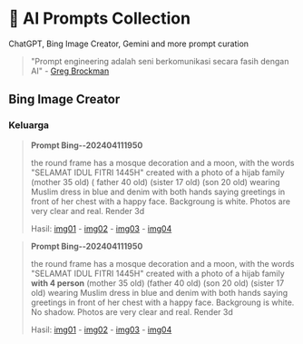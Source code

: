 # :robot: AI Prompts Collection
ChatGPT, Bing Image Creator, Gemini and more prompt curation


> "Prompt engineering adalah seni berkomunikasi secara fasih dengan AI" - [Greg Brockman](https://twitter.com/gdb/status/1634708489078706179?s=20)

## Bing Image Creator

### Keluarga
> **Prompt Bing--202404111950**
>
> the round frame has a mosque decoration and a moon, with the words "SELAMAT IDUL FITRI 1445H" created with a photo of a hijab family (mother 35 old) ( father 40 old) (sister 17 old) (son 20 old) wearing Muslim dress in blue and denim with both hands saying greetings in front of her chest with a happy face. Backgroung is white. Photos are very clear and real. Render 3d
>
> Hasil: [img01](https://drive.google.com/file/d/14DtPUh3Up7FmTTl_zhY41EV14N3L08C1/view?usp=drive_link) - [img02](https://drive.google.com/file/d/18QnU1GcV9oBLpNHbmfEA7sCeNRxgs1rr/view?usp=drive_link) - [img03](https://drive.google.com/file/d/1XBZEtL_IGOpktpKe36rkCmXfp9ZgCM2_/view?usp=drive_link) - [img04](https://drive.google.com/file/d/1QsvabSayLp-hM5hXXAf0Tbe3UX3e22Q_/view?usp=drive_link)

> **Prompt Bing--202404111950**
> 
> the round frame has a mosque decoration and a moon, with the words "SELAMAT IDUL FITRI 1445H" created with a photo of a hijab family **with 4 person** (mother 35 old) (father 40 old) (son 20 old) (sister 17 old) wearing Muslim dress in blue and denim with both hands saying greetings in front of her chest with a happy face. Backgroung is white. No shadow. Photos are very clear and real. Render 3d
>
> Hasil: [img01](https://drive.google.com/file/d/1CuH0wa8MXKnbgAJ0qSAOR3dMLHhSoJI0/view?usp=drive_link) - [img02](https://drive.google.com/file/d/1xuK1ZjKsGuIkXbds4EeYgaHL-I86xuN6/view?usp=drive_link) - [img03](https://drive.google.com/file/d/1dxxCBXuDrh0JrJJrco6mFxzWvMxrYx0F/view?usp=drive_link) - [img04](https://drive.google.com/file/d/1kCRvD5n1e9yNjDOz1o6XSbaXiyzRdfTo/view?usp=drive_link)



